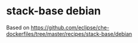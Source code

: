 # stack-base debian

Based on https://github.com/eclipse/che-dockerfiles/tree/master/recipes/stack-base/debian

